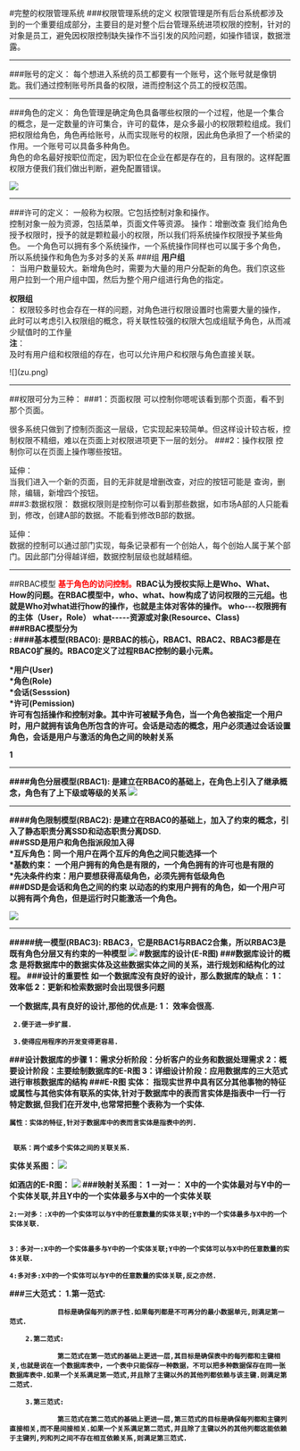 #完整的权限管理系统
###权限管理系统的定义
权限管理是所有后台系统都涉及到的一个重要组成部分，主要目的是对整个后台管理系统进项权限的控制，针对的对象是员工，避免因权限控制缺失操作不当引发的风险问题，如操作错误，数据泄露。
***************
 
###账号的定义：
   每个想进入系统的员工都要有一个账号，这个账号就是像钥匙。我们通过控制账号所具备的权限，进而控制这个员工的授权范围。
***********************
###角色的定义：
角色管理是确定角色具备哪些权限的一个过程，他是一个集合的概念，是一定数量的许可集合，许可的载体，是众多最小的权限颗粒组成。我们把权限给角色，角色再给账号，从而实现账号的权限，因此角色承担了一个桥梁的作用。一个账号可以具备多种角色。<br>
角色的命名最好按职位而定，因为职位在企业在都是存在的，且有限的。这样配置权限方便我们我们做出判断，避免配置错误。<p>
![](juese.png)
********************
###许可的定义：
   一般称为权限。它包括控制对象和操作。<br>
      控制对象一般为资源，包括菜单，页面文件等资源。
      操作：增删改查
我们给角色授予权限时，授予的就是颗粒最小的权限，所以我们将系统操作权限授予某些角色。
一个角色可以拥有多个系统操作，一个系统操作同样也可以属于多个角色，所以系统操作和角色为多对多的关系
###组
 <b>用户组</b><br>：
  当用户数量较大。新增角色时，需要为大量的用户分配新的角色。我们京这些用户拉到一个用户组中国，然后为整个用户组进行角色的指定。<p>
 <b>权限组</b><br>：
权限较多时也会存在一样的问题，对角色进行权限设置时也需要大量的操作，此时可以考虑引入权限组的概念，将关联性较强的权限大包成组赋予角色，从而减少赋值时的工作量<br>
<b> 注</b>：<br>
及时有用户组和权限组的存在，也可以允许用户和权限与角色直接关联。
<p>
![](zu.png)

*****************
##权限可分为三种：
###1：页面权限
  可以控制你嗯呢该看到那个页面，看不到那个页面。<p>
 很多系统只做到了控制页面这一层级，它实现起来较简单。但这样设计较古板，控制权限不精细，难以在页面上对权限进项更下一层的划分。
###2：操作权限
  控制你可以在页面上操作哪些按钮。<p>
 延伸：<br>当我们进入一个新的页面，目的无非就是增删改查，对应的按钮可能是
查询，删除，编辑，新增四个按钮。<br>
###3:数据权限：
数据权限则是控制你可以看到那些数据，如市场A部的人只能看到，修改，创建A部的数据。不能看到修改B部的数据。<p>
 延伸：<br>
   数据的控制可以通过部门实现，每条记录都有一个创始人，每个创始人属于某个部门。因此部门分得越详细，数据控制层级也就越精细。
**************
##RBAC模型
<font color="red"><b>基于角色的访问控制。<b></font>RBAC认为授权实际上是Who、What、How的问题。在RBAC模型中，who、what、how构成了访问权限的三元组。也就是Who对what进行how的操作，也就是主体对客体的操作。
who---权限拥有的主体（User，Role） what-----资源或对象(Resource、Class)<br>
###RBAC模型分为<br>:
####基本模型(RBAC0):
是RBAC的核心，RBAC1、RBAC2、RBAC3都是在RBAC0扩展的。RBAC0定义了过程RBAC控制的最小元素。<br>

*用户(User)<br>
*角色(Role)<br>
*会话(Sesssion)<br>
*许可(Pemission)<br>
许可有包括操作和控制对象。其中许可被赋予角色，当一个角色被指定一个用户时，用户就拥有该角色所包含的许可。会话是动态的概念，用户必须通过会话设置角色，会话是用户与激活的角色之间的映射关系<p>
1[](RBAC0.png)
**********
####角色分层模型(RBAC1):
是建立在RBAC0的基础上，在角色上引入了继承概念，角色有了上下级或等级的关系
![](RBAC1.png)
*************
####角色限制模型(RBAC2):
是建立在RBAC0的基础上，加入了约束的概念，引入了静态职责分离SSD和动态职责分离DSD.<br>
###SSD是用户和角色指派段加入得<br>
*互斥角色：同一个用户在两个互斥的角色之间只能选择一个<br>
*基数约束： 一个用户拥有的角色是有限的，一个角色拥有的许可也是有限的<br>
*先决条件约束：用户要想获得高级角色，必须先拥有低级角色<br>
###DSD是会话和角色之间的约束
以动态的约束用户拥有的角色，如一个用户可以拥有两个角色，但是运行时只能激活一个角色。<P>
![](RBAC2.png)
************
#####统一模型(RBAC3):
  RBAC3，它是RBAC1与RBAC2合集，所以RBAC3是既有角色分层又有约束的一种模型
![](RBAC3.png)
#数据库的设计(E-R图)
###数据库设计的概念
  是将数据库中的数据实体及这些数据实体之间的关系，进行规划和结构化的过程。
###设计的重要性
 如一个数据库没有良好的设计，那么数据库的缺点：
     1：效率低
     2：更新和检索数据时会出现很多问题
     
 一个数据库,具有良好的设计,那他的优点是:
     1： 效率会很高.

	 2.便于进一步扩展.

	 3.使得应用程序的开发变得更容易.
###设计数据库的步骤
      1：需求分析阶段：分析客户的业务和数据处理需求
      2：概要设计阶段：主要绘制数据库的E-R图
      3：详细设计阶段：应用数据库的三大范式进行审核数据库的结构
###E-R图
    实体： 指现实世界中具有区分其他事物的特征或属性与其他实体有联系的实体,针对于数据库中的表而言实体是指表中一行一行特定数据,但我们在开发中,也常常把整个表称为一个实体.
   
    属性：实体的特征,针对于数据库中的表而言实体是指表中的列.


     联系：两个或多个实体之间的关联关系.


实体关系图：
   ![](1.png)<p>
如酒店的E-R图：
![](2.png)
###映射关系图：
    1 一对一： X中的一个实体最对与Y中的一个实体关联,并且Y中的一个实体最多与X中的一个实体关联

    2:一对多：:X中的一个实体可以与Y中的任意数量的实体关联;Y中的一个实体最多与X中的一个实体关联.


    3：多对一:X中的一个实体最多与Y中的一个实体关联;Y中的一个实体可以与X中的任意数量的实体关联.

    4:多对多:X中的一个实体可以与Y中的任意数量的实体关联,反之亦然.
###三大范式：
		1.第一范式:

				目标是确保每列的原子性.如果每列都是不可再分的最小数据单元,则满足第一范式.

		2.第二范式:

				第二范式在第一范式的基础上更进一层,其目标是确保表中的每列都和主键相关,也就是说在一个数据库表中，一个表中只能保存一种数据，不可以把多种数据保存在同一张数据库表中.如果一个关系满足第一范式,并且除了主键以外的其他列都依赖与该主键.则满足第二范式.

		3.第三范式:

				第三范式在第二范式的基础上更进一层,第三范式的目标是确保每列都和主键列直接相关,而不是间接相关.如果一个关系满足第二范式,并且除了主键以外的其他列都这能依赖于主键列,列和列之间不存在相互依赖关系,则满足第三范式.